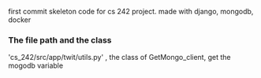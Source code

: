 first commit
skeleton code for cs 242 project. made with django, mongodb, docker

### The file path and the class
'cs_242/src/app/twit/utils.py' , the class of GetMongo_client, get the mogodb variable
